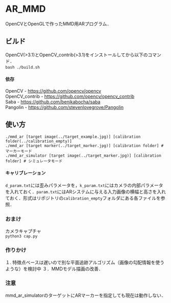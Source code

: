 # AR_MMD
OpenCVとOpenGLで作ったMMD用ARプログラム．  

## ビルド  
OpenCV(>3.1)とOpenCV_contrib(>3.1)をインストールしてから以下のコマンド．  
`bash ./build.sh`  

#### 依存
OpenCV - https://github.com/opencv/opencv  
OpenCV_contrib - https://github.com/opencv/opencv_contrib  
Saba - https://github.com/benikabocha/saba  
Pangolin - https://github.com/stevenlovegrove/Pangolin  

## 使い方  
`./mmd_ar [target image(../target_example.jpg)] [calibration folder(../calibration_empty)]`  
`./mmd_ar [target marker(../target_marker.jpg)] [calibration folder] # マーカーモード`  
`./mmd_ar_simulator [target image(../target_marker.jpg)] [calibration folder] # シミュレータモード`  

#### キャリブレーション
`d_param.txt`には歪みパラメータを，`k_param.txt`にはカメラの内部パラメータを入れておく．`param.txt`にはARシステムに与える入力画像の横幅と高さを入れておく．形式はリポジトリの`calibration_empty`フォルダにある各ファイルを参照．


### おまけ  
カメラキャプチャ  
`python3 cap.py`  

### 作りかけ  
１. 特徴点ベースは遅いので別な平面追跡アルゴリズム（画像の勾配情報を使うような）を検討中
３．MMDモデル描画の改善．  

### 注意
mmd_ar_simulatorのターゲットにARマーカーを指定しても現在は動作しない．  

